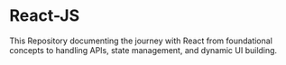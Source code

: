 # React-JS
This Repository documenting the journey with React from foundational concepts to handling APIs, state management, and dynamic UI building.
